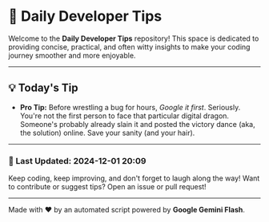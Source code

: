 
# 🌟 Daily Developer Tips

Welcome to the **Daily Developer Tips** repository! This space is dedicated to providing concise, practical, and often witty insights to make your coding journey smoother and more enjoyable.

---

## 💡 Today's Tip

- **Pro Tip:**  Before wrestling a bug for hours,  *Google it first*.  Seriously.  You're not the first person to face that particular digital dragon.  Someone's probably already slain it and posted the victory dance (aka, the solution) online. Save your sanity (and your hair).

---

### 📅 Last Updated: 2024-12-01 20:09

Keep coding, keep improving, and don't forget to laugh along the way! Want to contribute or suggest tips? Open an issue or pull request!

---

Made with ❤️ by an automated script powered by **Google Gemini Flash**.

